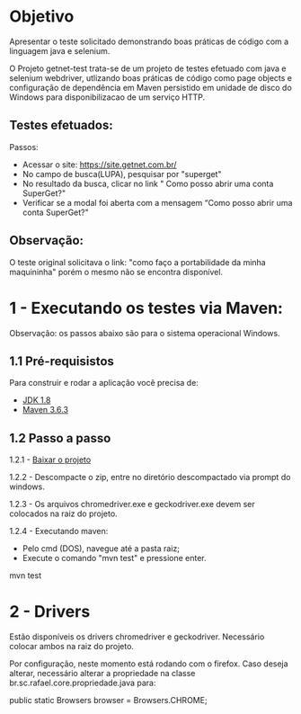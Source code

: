 # Objetivo
Apresentar o teste solicitado demonstrando boas práticas de código com a linguagem java e selenium.

O Projeto getnet-test trata-se de um projeto de testes efetuado com java e selenium webdriver, utlizando boas práticas de código como page objects e configuração de dependência em Maven persistido em unidade de disco do Windows para disponibilizacao de um serviço HTTP. 

## Testes efetuados:
Passos:

- Acessar o site: https://site.getnet.com.br/
- No campo de busca(LUPA), pesquisar por "superget"
- No resultado da busca, clicar no link " Como posso abrir uma conta SuperGet?"
- Verificar se a modal foi aberta com a mensagem “Como posso abrir uma conta SuperGet?"

## Observação:
O teste original solicitava o link: "como faço a portabilidade da minha maquininha" porém o mesmo não se encontra disponível.

# 1 - Executando os testes via Maven:

Observação: os passos abaixo são para o sistema operacional Windows.

## 1.1 Pré-requisistos
Para construir e rodar a aplicação você precisa de:
- [JDK 1.8](http://www.oracle.com/technetwork/java/javase/downloads/jdk8-downloads-2133151.html)
- [Maven 3.6.3](https://maven.apache.org)

## 1.2 Passo a passo
1.2.1 - [Baixar o projeto](https://github.com/rafaelTS/getnet-test/archive/master.zip)

1.2.2 - Descompacte o zip, entre no diretório descompactado via prompt do windows.

1.2.3 - Os arquivos chromedriver.exe e geckodriver.exe devem ser colocados na raiz do projeto.

1.2.4 - Executando maven:
- Pelo cmd (DOS), navegue até a pasta raiz;
- Execute o comando "mvn test" e pressione enter.

mvn test


# 2 - Drivers
Estão disponíveis os drivers chromedriver e geckodriver. Necessário colocar ambos na raiz do projeto.

Por configuração, neste momento está rodando com o firefox. Caso deseja alterar, necessário alterar a propriedade na classe br.sc.rafael.core.propriedade.java para:

public static Browsers browser = Browsers.CHROME;
